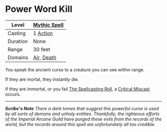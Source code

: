 # Power Word Kill

| Level    | [Mythic Spell]({Mythic%20Spells}.md)                                         |
| -------- | ---------------------------------------------------------------------------- |
| Casting  | 1 [Action](../../../../Game%20Procedures/Core%20Procedures/Action.md)        |
| Duration | None                                                                         |
| Range    | 30 feet                                                                      |
| Domains  | [Air](../../Spell%20Domains/Air.md), [Death](../../Spell%20Domains/Death.md) |

You speak the ancient curse to a creature you can see within range.

If they are mortal, they instantly die.

If they are immortal, or you fail [The Spellcasting Roll](../../../Spellcasting/Spellcasting.md#The%20Spellcasting%20Roll), a [Critical Miscast](../../../../Game%20Procedures/Die%20Rolling%20Mechanics/Critical%20Miscast.md) occurs.

---
***Scribe's Note***
*There a dark tomes that suggest this powerful curse is used by all sorts of demons and unholy entities. Thankfully, the righteous efforts of the Imperial Arcane Guild have purged these evils from the records of the world, but the records around this spell are unfortunately all too credible.*
